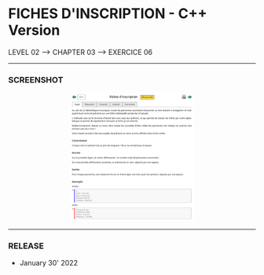 # FICHES D'INSCRIPTION - C++ Version
LEVEL 02 --> CHAPTER 03 --> EXERCICE 06

---
### **SCREENSHOT**

<div align="center">
    <img
        src="https://github.com/Ayckinn/CPP/blob/main/FRANCE_IOI/LEVEL_02/Chapter_03/06_fiches_inscription/todo.png"
        alt="DEMO"
        style="width:50%">
</div>

---
### **RELEASE**

- January 30' 2022